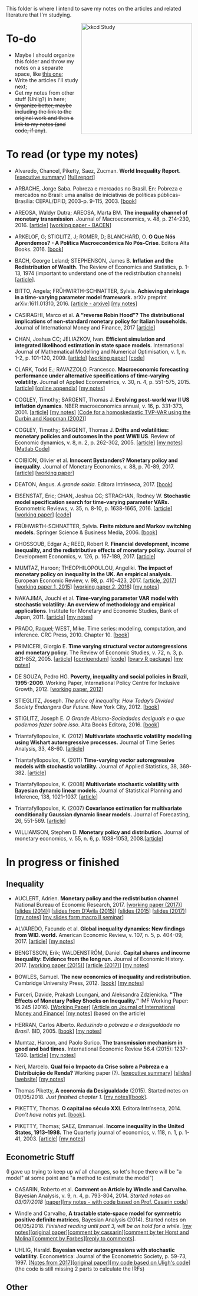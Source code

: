 This folder is where I intend to save my notes on the articles and related literature that I'm studying. 

<p align = "left">
    <img src="https://imgs.xkcd.com/comics/dubious_study.png" alt="xkcd Study" width="300" align = "right">
</p>

# To-do

* Maybe I should organize this folder and throw my notes on a separate space, like [this one](https://github.com/dennybritz/deeplearning-papernotes);
* Write the articles I'll study next;
* Get my notes from other stuff (Uhlig?) in here;
* ~~Organize better, maybe including the link to the original work and then a link to my notes (and code, if any)~~.

# To read (or type my notes)

* Alvaredo, Chancel, Piketty, Saez, Zucman. **World Inequality Report**. [[executive summary](http://wir2018.wid.world/files/download/wir2018-summary-english.pdf)] [[full report](http://wir2018.wid.world/files/download/wir2018-full-report-english.pdf)]

* ARBACHE, Jorge Saba. Pobreza e mercados no Brasil. En: Pobreza e mercados no Brasil: uma análise de iniciativas de políticas públicas-Brasília: CEPAL/DFID, 2003-p. 9-115, 2003. [[book](https://repositorio.cepal.org/handle/11362/28351)]

* AREOSA, Waldyr Dutra; AREOSA, Marta BM. **The inequality channel of monetary transmission**. Journal of Macroeconomics, v. 48, p. 214-230, 2016. [[article](https://www.sciencedirect.com/science/article/pii/S0164070416300076)] [[working paper - BACEN](https://www.bcb.gov.br/pec/wps/ingl/wps114.pdf)]

* ARKELOF, G; STIGLITZ, J; ROMER, D; BLANCHARD, O. **O Que Nós Aprendemos? - A Política Macroeconômica No Pós-Crise**. Editora Alta Books. 2016. [[book](https://www.saraiva.com.br/o-que-nos-aprendemos-a-politica-macroeconomica-no-pos-crise-9338951.html)]

* BACH, George Leland; STEPHENSON, James B. **Inflation and the Redistribution of Wealth**. The Review of Economics and Statistics, p. 1-13, 1974 (important to understand one of the redistribution channels) [[article](http://www.jstor.org/stable/1927521?seq=1#page_scan_tab_contents)].

* BITTO, Angela; FRÜHWIRTH-SCHNATTER, Sylvia. **Achieving shrinkage in a time-varying parameter model framework.** arXiv preprint arXiv:1611.01310, 2016. [[article - arxive](https://arxiv.org/abs/1611.01310)] [[my notes]()]

* CASIRAGHI, Marco et al. **A “reverse Robin Hood”? The distributional implications of non-standard monetary policy for Italian households**. Journal of International Money and Finance, 2017 [[article](https://www.sciencedirect.com/science/article/pii/S0261560617302292)]

* CHAN, Joshua CC; JELIAZKOV, Ivan. **Efficient simulation and integrated likelihood estimation in state space models.** International Journal of Mathematical Modelling and Numerical Optimisation, v. 1, n. 1-2, p. 101-120, 2009. [[article](http://www.inderscience.com/offer.php?id=30090)] [[working paper](http://joshuachan.org/papers/statespace1.pdf)] [[code](http://joshuachan.org/code/sp_code.zip)]

* CLARK, Todd E.; RAVAZZOLO, Francesco. **Macroeconomic forecasting performance under alternative specifications of time‐varying volatility**. Journal of Applied Econometrics, v. 30, n. 4, p. 551-575, 2015. [[article](https://onlinelibrary.wiley.com/doi/abs/10.1002/jae.2379)] [[online appendix](https://onlinelibrary.wiley.com/action/downloadSupplement?doi=10.1002%2Fjae.2379&file=jae2379-sup-0001-supinfo.pdf)] [[my notes]()]

* COGLEY, Timothy; SARGENT, Thomas J. **Evolving post-world war II US inflation dynamics**. NBER macroeconomics annual, v. 16, p. 331-373, 2001. [[article](https://www.journals.uchicago.edu/doi/pdfplus/10.1086/654451)] [[my notes]()] [[Code for a homoskedastic TVP-VAR using the Durbin and Koopman (2002)](https://drive.google.com/file/d/0BzOpR8T359fhLUZ4NWRrLXB2ZDQ/view)]

* COGLEY, Timothy; SARGENT, Thomas J. **Drifts and volatilities: monetary policies and outcomes in the post WWII US**. Review of Economic dynamics, v. 8, n. 2, p. 262-302, 2005. [[article](https://www.sciencedirect.com/science/article/pii/S1094202505000049)] [[my notes]()] [[Matlab Code]()] 

* COIBION, Olivier et al. **Innocent Bystanders? Monetary policy and inequality**. Journal of Monetary Economics, v. 88, p. 70-89, 2017. [[article](https://www.sciencedirect.com/science/article/pii/S0304393217300466)] [[working paper](http://www.nber.org/papers/w18170)]

* DEATON, Angus. *A grande saída.* Editora Intrinseca, 2017. [[book](https://www.saraiva.com.br/a-grande-saida-9732076.html)] 

* EISENSTAT, Eric; CHAN, Joshua CC; STRACHAN, Rodney W. **Stochastic model specification search for time-varying parameter VARs.** Econometric Reviews, v. 35, n. 8-10, p. 1638-1665, 2016. [[article](https://www.tandfonline.com/doi/abs/10.1080/07474938.2015.1092808?journalCode=lecr20)] [[working paper](http://joshuachan.org/papers/Eisenstat-Chan-Strachan-2014.pdf)] [[code](http://joshuachan.org/code/ECS2014-replication.zip)]

* FRÜHWIRTH-SCHNATTER, Sylvia. **Finite mixture and Markov switching models**. Springer Science & Business Media, 2006. [[book](https://www.amazon.com/Finite-Mixture-Switching-Springer-Statistics-ebook/dp/B00DZ0NSK6/)]
* GHOSSOUB, Edgar A.; REED, Robert R. **Financial development, income inequality, and the redistributive effects of monetary policy.** Journal of Development Economics, v. 126, p. 167-189, 2017. [[article](https://www.sciencedirect.com/science/article/pii/S0304387816301195)]

* MUMTAZ, Haroon; THEOPHILOPOULOU, Angeliki. **The impact of monetary policy on inequality in the UK. An empirical analysis.** European Economic Review, v. 98, p. 410-423, 2017. [[article, 2017](https://www.sciencedirect.com/science/article/pii/S0014292117301332)] [[working paper 1, 2015](https://editorialexpress.com/cgi-bin/conference/download.cgi?db_name=EEAMannheim2015&paper_id=1615)] [[working paper 2, 2016](http://www.econ.qmul.ac.uk/media/econ/research/workingpapers/2016/items/wp783.pdf)] [[my notes]()]

* NAKAJIMA, Jouchi et al. **Time-varying parameter VAR model with stochastic volatility: An overview of methodology and empirical applications**. Institute for Monetary and Economic Studies, Bank of Japan, 2011. [[article](http://www.imes.boj.or.jp/research/abstracts/english/me29-6.html)] [[my notes]()]

* PRADO, Raquel; WEST, Mike. Time series: modeling, computation, and inference. CRC Press, 2010. Chapter 10. [[book](https://www.amazon.com/Time-Modeling-Computation-Inference-Statistical-ebook/dp/B008GXJS24/)]

* PRIMICERI, Giorgio E. **Time varying structural vector autoregressions and monetary policy.** The Review of Economic Studies, v. 72, n. 3, p. 821-852, 2005. [[article](https://academic.oup.com/restud/article-abstract/72/3/821/1556589)] [[corrigendum](https://academic.oup.com/restud/article-abstract/82/4/1342/2607353)] [[code](https://drive.google.com/file/d/13_wyg4Jpvjn6kQ5-NI-KTCgPsieZi_L0/view)] [[bvarv R package](https://github.com/FK83/bvarsv)] [[my notes]()]

* DE SOUZA, Pedro HG. **Poverty, inequality and social policies in Brazil, 1995-2009**. Working Paper, International Policy Centre for Inclusive Growth, 2012. [[working paper, 2012](https://www.econstor.eu/handle/10419/71804)]

* STIEGLITZ, Joseph. *The price of inequality. How Today’s Divided Society Endangers Our Future.* New York City, 2012. [[book](https://www.amazon.com/Price-Inequality-Divided-Society-Endangers/dp/0393345068/)]

* STIGLITZ, Joseph E. *O Grande Abismo-Sociedades desiguais e o que podemos fazer sobre isso*. Alta Books Editora, 2016. [[book](https://www.saraiva.com.br/o-grande-abismo-sociedades-desiguais-e-o-que-podemos-fazer-sobre-isso-9341269.html)]

* Triantafyllopoulos, K. (2012) **Multivariate stochastic volatility modelling using Wishart autoregressive processes.** Journal of Time Series Analysis, 33, 48-60. [[article](https://onlinelibrary.wiley.com/doi/full/10.1111/j.1467-9892.2011.00738.x)]

* Triantafyllopoulos, K. (2011) **Time-varying vector autoregressive models with stochastic volatility.** Journal of Applied Statistics, 38, 369-382.  [[article](https://www.tandfonline.com/doi/abs/10.1080/02664760903406512)]

* Triantafyllopoulos, K. (2008) **Multivariate stochastic volatility with Bayesian dynamic linear models.** Journal of Statistical Planning and Inference, 138, 1021-1037. [[article](https://www.sciencedirect.com/science/article/pii/S0378375807002236)]

* Triantafyllopoulos, K. (2007) **Covariance estimation for multivariate conditionally Gaussian dynamic linear models.** Journal of Forecasting, 26, 551-569. [[article](https://onlinelibrary.wiley.com/doi/abs/10.1002/for.1039)]

* WILLIAMSON, Stephen D. **Monetary policy and distribution.** Journal of monetary economics, v. 55, n. 6, p. 1038-1053, 2008.[[article](https://www.sciencedirect.com/science/article/pii/S0304393208000974)]

# In progress or finished

## Inequality

* AUCLERT, Adrien. **Monetary policy and the redistribution channel**. National Bureau of Economic Research, 2017. [[working paper (2017)](http://www.nber.org/papers/w23451)] [[slides (2014)](https://bfi.uchicago.edu/sites/default/files/file_uploads/auclert_slides.pdf)] [[slides from D'Ávila (2015)](http://edavilaresearch.weebly.com/uploads/2/9/7/9/29799977/davila_discussion_auclert.pdf)] [[slides (2015](https://www.dnb.nl/en/binaries/Session%203%20-%20Paper%202%20-%20Presentation%20Adrien%20Auclert%20WEB_tcm47-334164.pdf)] [[slides (2017)](http://web.stanford.edu/~aauclert/slides_warsaw.pdf)] [[my notes](https://github.com/aishameriane/msc-economics/blob/master/Thesis/Study/Lit%20Review/monetary-policy-redistribution.pdf)] [[my slides form macro II seminar](https://github.com/aishameriane/msc-economics/blob/master/Thesis/Study/Lit%20Review/Semin%C3%A1rio%20Macro%202%20-%20Aishameriane%20e%20Werley.pdf)]

* ALVAREDO, Facundo et al. **Global inequality dynamics: New findings from WID. world.** American Economic Review, v. 107, n. 5, p. 404-09, 2017. [[article](https://www.aeaweb.org/articles?id=10.1257/aer.p20171095)] [[my notes]()]

* BENGTSSON, Erik; WALDENSTRÖM, Daniel. **Capital shares and income inequality: Evidence from the long run.** Journal of Economic History. 2017. [[working paper (2015)](http://ftp.iza.org/dp9581.pdf)] [[article (2017)](http://www.uueconomics.se/danielw/Research_files/BengtssonWaldenstrom_Capitalshares_long.pdf)] [[my notes](https://github.com/aishameriane/msc-economics/blob/master/Thesis/Study/Lit%20Review/Capital%20shares%20and%20income%20inequality.md)]

* BOWLES, Samuel. **The new economics of inequality and redistribution**. Cambridge University Press, 2012. [[book](https://www.amazon.com.br/New-Economics-Inequality-Redistribution/dp/1107601606?__mk_pt_BR=%C3%85M%C3%85%C5%BD%C3%95%C3%91&keywords=samuel+bowles&qid=1527897366&sr=1-11&ref=sr_1_11)] [[my notes](https://github.com/aishameriane/msc-economics/blob/master/Thesis/Study/Lit%20Review/the%20new%20economics%20of%20inequality%20and%20redistribution.md)]

* Furceri, Davide, Prakash Loungani, and Aleksandra Zdzienicka. **"The Effects of Monetary Policy Shocks on Inequality."** IMF Working Paper: 16.245 (2016). [[Working Paper]]() [[Article on Journal of International Money and Finance](https://www.sciencedirect.com/science/article/pii/S0261560617302279)] [[my notes](https://github.com/aishameriane/msc-economics/blob/master/Thesis/Study/Lit%20Review/The%20effects%20of%20monetary%20policy%20shocks%20on%20inequality.md)] (based on the article)

* HERRAN, Carlos Alberto. *Reduzindo a pobreza e a desigualdade no Brasil*. BID, 2005. [[book](https://www.livrariacultura.com.br/p/livros/ciencias-sociais/sociologia/reduzindo-a-pobreza-e-a-desigualdade-no-brasil-9002857)] [[my notes]()]

* Mumtaz, Haroon, and Paolo Surico. **The transmission mechanism in good and bad times.** International Economic Review 56.4 (2015): 1237-1260. [[article](https://onlinelibrary.wiley.com/doi/abs/10.1111/iere.12136)] [[my notes](https://github.com/aishameriane/msc-economics/blob/master/Thesis/Study/Lit%20Review/Transmission%20in%20good%20and%20bad%20times.md)]

* Neri, Marcelo. **Qual foi o Impacto da Crise sobre a Pobreza e a Distribuição de Renda?** Working paper (?). [[executive summary](https://cps.fgv.br/Pobreza_Desigualdade)] [[slides](https://www.cps.fgv.br/cps/bd/slides/SLIDE-NOTA-Dis_Pobreza_Desigualdade_Crise_Neri_FGV_Social_FGV.pdf)] [[website](https://cps.fgv.br/Pobreza_Desigualdade)] [[my notes](https://github.com/aishameriane/msc-economics/blob/master/Thesis/Study/Lit%20Review/fgv_social_report.md)]

* Thomas Piketty, **A economia da Desigualdade** (2015). Started notes on 09/05/2018. *Just finished chapter 1*. [[my notes](https://github.com/aishameriane/msc-economics/blob/master/Thesis/Study/Lit%20Review/Economia%20da%20Desigualdade.md)][[book](https://www.amazon.com.br/economia-desigualdade-Thomas-Piketty-ebook)].

* PIKETTY, Thomas. **O capital no século XXI**. Editora Intrínseca, 2014. *Don't have notes yet*. [[book](https://www.amazon.com.br/Capital-no-S%C3%A9culo-XXI/dp/8580575818?__mk_pt_BR=%C3%85M%C3%85%C5%BD%C3%95%C3%91&keywords=o+capital+no+s%C3%A9culo+xxi&qid=1527897272&sr=8-1-fkmrnull&ref=sr_1_fkmrnull_1)].

* PIKETTY, Thomas; SAEZ, Emmanuel. **Income inequality in the United States, 1913–1998.** The Quarterly journal of economics, v. 118, n. 1, p. 1-41, 2003. [[article](https://academic.oup.com/qje/article-abstract/118/1/1/1917000)] [[my notes](https://github.com/aishameriane/msc-economics/blob/master/Thesis/Study/Lit%20Review/income%20inequality%20in%20the%20US.md)]

## Econometric Stuff

(I gave up trying to keep up w/ all changes, so let's hope there will be "a model" at some point and "a method to estimate the model")

* CASARIN, Roberto et al. **Comment on Article by Windle and Carvalho**. Bayesian Analysis, v. 9, n. 4, p. 793-804, 2014. _Started notes on 03/07/2018_ [[paper](https://doi.org/10.1214/14-BA918)][[my notes - with code based on Prof. Casarin code](https://htmlpreview.github.io/?https://github.com/aishameriane/msc-economics/blob/master/Thesis/Study/Lit%20Review/Cassarin.html)]

* Windle and Carvalho, **A tractable state-space model for symmetric positive definite matrices**, Bayesian Analysis (2014). Started notes on 06/05/2018. *Finished reading until part 3, will be on hold for a while*. [[my notes](https://htmlpreview.github.io/?https://github.com/aishameriane/msc-economics/blob/master/Thesis/Study/Lit%20Review/Windle_e_Carvalho.html)][[original paper](https://projecteuclid.org/euclid.ba/1416579176)][[comment by cassarin](https://doi.org/10.1214/14-BA918)][[comment by ter Horst and Molina](https://projecteuclid.org/euclid.ba/1416579179)][[comment by Forbes](https://projecteuclid.org/euclid.ba/1416579178)][[reply to comments](https://projecteuclid.org/euclid.ba/1416579180)].

* UHLIG, Harald. **Bayesian vector autoregressions with stochastic volatility**. Econometrica: Journal of the Econometric Society, p. 59-73, 1997. [[Notes from 2017](https://htmlpreview.github.io/?https://github.com/aishameriane/msc-economics/blob/master/Thesis/Study/Lit%20Review/uhlig97.html)][[original paper](http://www.jstor.org/stable/2171813)][[my code based on Uligh's code](https://htmlpreview.github.io/?https://github.com/aishameriane/msc-economics/blob/master/Bayesian-macro/article/self-study/codigo_uhlig.html)] (the code is still missing 2 parts to calculate the IRFs)

## Other
